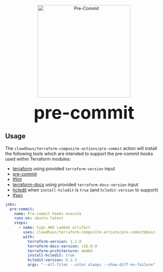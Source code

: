 <p align="center">
  <img src="../.github/images/pre-commit.svg " alt="Pre-Commit" height="296px">
</p>
<h1 style="font-size: 56px; margin: 0; padding: 0;" align="center">
  pre-commit
</h1>

## Usage

The `clowdhaus/terraform-composite-actions/pre-commit` action will install the following tools which are intended to support the pre-commit hooks used within Terraform modules:

- [terraform](https://github.com/hashicorp/terraform) using provided `terraform-version` input
- [pre-commit](https://github.com/pre-commit/pre-commit)
- [tflint](https://github.com/terraform-linters/tflint)
- [terraform-docs](https://github.com/terraform-docs/terraform-docs) using provided `terraform-docs-version` input
- [hcledit](https://github.com/minamijoyo/hcledit) when `install-hcledit` is `true` (and `hcledit-version` to support)
- [tfsec](https://github.com/aquasecurity/tfsec)

```yml
jobs:
  pre-commit:
    name: Pre-commit hooks execute
    runs-on: ubuntu-latest
    steps:
      - name: Sign AWS Lambda artifact
        uses: clowdhaus/terraform-composite-actions/pre-commit@main
        with:
          terraform-version: 1.2.0
          terraform-docs-version: v16.0.0
          terraform-architecture: amd64
          install-hcledit: true
          hcledit-version: 0.2.3
          args: "--all-files --color always --show-diff-on-failure"
```
